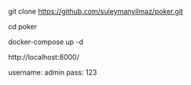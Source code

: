 git clone https://github.com/suleymanyilmaz/poker.git

cd poker 

docker-compose up -d

http://localhost:8000/

username: admin
pass: 123
